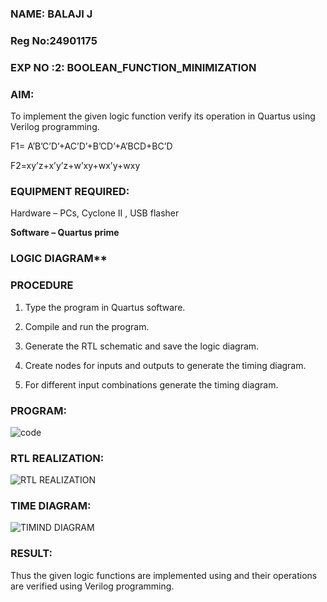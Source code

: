 ### NAME: BALAJI J
### Reg No:24901175
### EXP NO :2: BOOLEAN_FUNCTION_MINIMIZATION

### AIM:

To implement the given logic function verify its operation in Quartus using Verilog programming.

F1= A’B’C’D’+AC’D’+B’CD’+A’BCD+BC’D 

F2=xy’z+x’y’z+w’xy+wx’y+wxy

### EQUIPMENT REQUIRED:

Hardware – PCs, Cyclone II , USB flasher

**Software – Quartus prime**



### LOGIC DIAGRAM**

### PROCEDURE

1.	Type the program in Quartus software.

2.	Compile and run the program.

3.	Generate the RTL schematic and save the logic diagram.

4.	Create nodes for inputs and outputs to generate the timing diagram.

5.	For different input combinations generate the timing diagram.


### PROGRAM:

![code](https://github.com/user-attachments/assets/13a7b4a5-0eee-4209-b55c-cf0be6beebfb)


### RTL REALIZATION:

![RTL REALIZATION](https://github.com/user-attachments/assets/65dc2ccb-8245-46b0-91d4-564f61aee565)



### TIME DIAGRAM:
![TIMIND DIAGRAM](https://github.com/user-attachments/assets/ace2cc20-e90a-47d7-a482-df1c9b0d8c63)



### RESULT:

Thus the given logic functions are implemented using and their operations are verified using Verilog programming.

